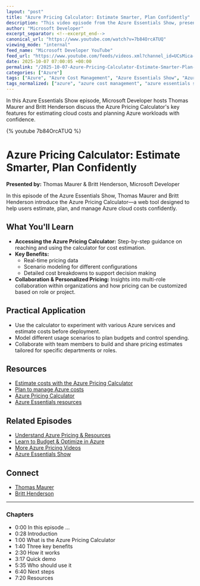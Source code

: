 ```yaml
---
layout: "post"
title: "Azure Pricing Calculator: Estimate Smarter, Plan Confidently"
description: "This video episode from the Azure Essentials Show, presented by Thomas Maurer and Britt Henderson, offers a hands-on exploration of the Azure Pricing Calculator. The episode covers how to navigate the tool, interpret real-time pricing data, perform scenario modeling, and leverage detailed cost breakdowns to estimate and manage cloud costs for Azure. Viewers will also gain insight into collaborative features and personalized cost planning functions suited for various organizational roles. Additional resources and tutorials are highlighted for those seeking to deepen their understanding of Azure cost management best practices."
author: "Microsoft Developer"
excerpt_separator: <!--excerpt_end-->
canonical_url: "https://www.youtube.com/watch?v=7b84OrcATUQ"
viewing_mode: "internal"
feed_name: "Microsoft Developer YouTube"
feed_url: "https://www.youtube.com/feeds/videos.xml?channel_id=UCsMica-v34Irf9KVTh6xx-g"
date: 2025-10-07 07:00:05 +00:00
permalink: "/2025-10-07-Azure-Pricing-Calculator-Estimate-Smarter-Plan-Confidently.html"
categories: ["Azure"]
tags: ["Azure", "Azure Cost Management", "Azure Essentials Show", "Azure Pricing Calculator", "AzureEssentialsShow", "AzurePricingCalculator", "Billing", "Cloud Collaboration", "Cloud Cost Estimation", "Cloud Pricing", "Cost Planning", "Microsoft Azure", "Personalized Pricing", "Real Time Pricing", "Resource Optimization", "Scenario Modeling", "Videos", "Workload Management"]
tags_normalized: ["azure", "azure cost management", "azure essentials show", "azure pricing calculator", "azureessentialsshow", "azurepricingcalculator", "billing", "cloud collaboration", "cloud cost estimation", "cloud pricing", "cost planning", "microsoft azure", "personalized pricing", "real time pricing", "resource optimization", "scenario modeling", "videos", "workload management"]
---
```


In this Azure Essentials Show episode, Microsoft Developer hosts Thomas Maurer and Britt Henderson discuss the Azure Pricing Calculator's key features for estimating cloud costs and planning Azure workloads with confidence.<!--excerpt_end-->

{% youtube 7b84OrcATUQ %}

# Azure Pricing Calculator: Estimate Smarter, Plan Confidently

**Presented by:** Thomas Maurer & Britt Henderson, Microsoft Developer  

In this episode of the Azure Essentials Show, Thomas Maurer and Britt Henderson introduce the Azure Pricing Calculator—a web tool designed to help users estimate, plan, and manage Azure cloud costs confidently.

## What You'll Learn

- **Accessing the Azure Pricing Calculator:** Step-by-step guidance on reaching and using the calculator for cost estimation.  
- **Key Benefits:**
  - Real-time pricing data
  - Scenario modeling for different configurations
  - Detailed cost breakdowns to support decision making
- **Collaboration & Personalized Pricing:** Insights into multi-role collaboration within organizations and how pricing can be customized based on role or project.

## Practical Application

- Use the calculator to experiment with various Azure services and estimate costs before deployment.
- Model different usage scenarios to plan budgets and control spending.
- Collaborate with team members to build and share pricing estimates tailored for specific departments or roles.

## Resources

- [Estimate costs with the Azure Pricing Calculator](https://learn.microsoft.com/azure/cost-management-billing/costs/pricing-calculator)
- [Plan to manage Azure costs](https://learn.microsoft.com.azure/cost-management-billing/understand/plan-manage-costs)
- [Azure Pricing Calculator](https://azure.microsoft.com/pricing/calculator)
- [Azure Essentials resources](https://azure.com/AzureEssentials)

## Related Episodes

- [Understand Azure Pricing & Resources](https://aka.ms/azenable/163)
- [Learn to Budget & Optimize in Azure](https://aka.ms/azenable/164)
- [More Azure Pricing Videos](https://aka.ms/AzurePricingVideos)
- [Azure Essentials Show](https://aka.ms/AzureEssentialsShow)

## Connect

- [Thomas Maurer](https://www.linkedin.com/in/thomasmaurer2)
- [Britt Henderson](https://www.linkedin.com/in/bleg)

---

### Chapters

- 0:00 In this episode …
- 0:28 Introduction
- 1:00 What is the Azure Pricing Calculator
- 1:40 Three key benefits
- 2:30 How it works
- 3:17 Quick demo
- 5:35 Who should use it
- 6:40 Next steps
- 7:20 Resources
